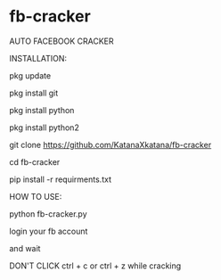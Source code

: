 # fb-cracker

AUTO FACEBOOK CRACKER


INSTALLATION:

pkg update

pkg install git

pkg install python

pkg install python2

git clone https://github.com/KatanaXkatana/fb-cracker

cd fb-cracker

pip install -r requirments.txt


HOW TO USE:

python fb-cracker.py

login your fb account

and wait 

DON'T CLICK ctrl + c or ctrl + z while cracking

